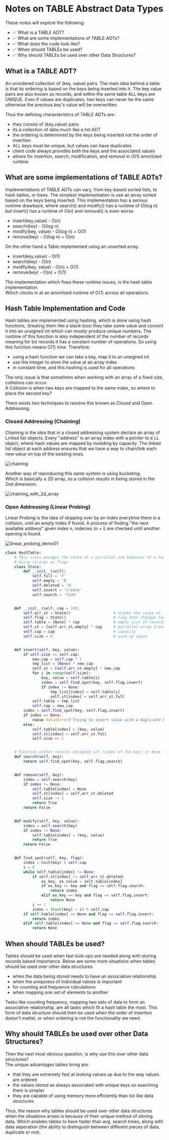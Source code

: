 # Notes on TABLE Abstract Data Types

These notes will explore the following:
- ✅ What is a TABLE ADT?
- ✅ What are some implementations of TABLE ADTs?
- ✅ What does the code look like?
- ✅ When should TABLEs be used?
- ✅ Why should TABLEs be used over other Data Structures?

## What is a TABLE ADT?

An unordered collection of (key, value) pairs. The main idea behind a table is that its ordering is based on the keys being inserted into it. The key value pairs are also known as records, and within the same table ALL keys are UNIQUE. Even if values are duplicates, two keys can never be the same otherwise the previous key's value will be overwritten.

Thus the defining characteristics of TABLE ADTs are:
- they consist of (key,value) pairs
- its a collection of data much like a list ADT
- the ordering is determined by the keys being inserted not the order of insertion
- ALL keys must be unique, but values can have duplicates
- client code always provides both the keys and the associated values
- allows for insertion, search, modification, and removal in O(1) amortized runtime

## What are some implementations of TABLE ADTs?

Implementations of TABLE ADTs can vary, from key-based sorted lists, to hash tables, or trees. The simplest implementation is use an array sorted based on the keys being inserted. This implementation has a serious runtime drawback, where search() and modify() has a runtime of O(log n) but insert() has a runtime of O(n) and removal() is even worse.
- insert(key,value) - O(n)
- search(key) - O(log n)
- modify(key, value) - O(log n) + O(1)
- remove(key) - O(log n) + O(n)

On the other hand a Table implemented using an unsorted array:
- insert(key,value) - O(1)
- search(key) - O(n)
- modify(key, value) - O(n) + O(1)
- remove(key) - O(n) + O(1)

The implementation which fixes these runtime issues, is the hash table implementation.<br>
Which clocks in at an amortized runtime of O(1) across all operations.

## Hash Table Implementation and Code

Hash tables are implemented using hashing, which is done using hash functions, (treating them like a black-box) they take some value and convert it into an unsigned int which can mostly produce unique numbers. The runtime of this function is also independent of the number of records meaning for (n) records it has a constant number of operations. So using this function means O(1) time. Therefore:
- using a hash function we can take a key, map it to an unsigned int
- use the integer to store the value at an array index
- in constant time, and this hashing is used for all operations

The only issue is that sometimes when working with an array of a fixed size, collisions can occur.<br>
A Collision is when two keys are mapped to the same index, so where to place the second key?<br>

There exists two techniques to resolve this known as Closed and Open Addressing.<br>

### Closed Addressing (Chaining)

Chaining is the idea that in a closed addressing system declare an array of Linked list objects. Every "address" is an array index with a pointer to a LL object, where hash values are mapped by modding by capacity. The linked list object at each address ensures that we have a way to chain/link each new value on top of the existing ones.

![chaining](https://github.com/user-attachments/assets/26e87783-22f3-4b92-afd0-084c43ef6f4b)

Another way of reproducing this same system is using bucketing.<br>
Which is basically a 2D array, so a collision results in being stored in the 2nd dimension.

![chaining_with_2d_array](https://github.com/user-attachments/assets/eb4b44d7-2b81-4a2c-9f9c-b6d82bf00653)

### Open Addressing (Linear Probing)

Linear Probing is the idea of skipping over by an index everytime there is a collision, until an empty index if found. A process of finding "the next available address" given index n, indecies (n + i) are checked until another opening is found.

![linear_probing_demo01](https://github.com/user-attachments/assets/ee2f8823-753f-4dd4-a87a-885528ca5845)

```python
class HashTable:
    # This class manages the state of a parrallel and behavior of a function
    # Using strings as flags
    class State:
        def __init__(self):
            self.full = 'F'
            self.empty = 'E'
            self.deleted = 'D'
            self.insert = 'create'
            self.search = 'find'


    def __init__(self, cap = 10):
        self.arr_st = State()                   # tracks the state of the table
        self.flag = State()                     # flag that changes function's behavior
        self.table = [None] * cap               # empty list of records (the table)
        self.st = [self.arr_st.empty] * cap     # parrallel array tracking state
        self.cap = cap                          # capacity
        self.size = 0                           # used up space


    def insert(self, key, value):
        if self.size == self.cap:
            new_cap = self.cap * 2
            tmp_list = [None] * new_cap
            self.st = [self.arr_st.empty] * new_cap
            for i in range(self.size):
                key, value = self.table[i]
                index = self.find_spot(key, self.flag.insert)
                if index != None:
                    tmp_list[index] = self.table[i]
                    self.st[index] = self.arr_st.full
            self.table = tmp_list
            self.cap = new_cap
        index = self.find_spot(key, self.flag.insert)
        if index == None:
            raise ValueError('Trying to insert value with a duplicate key')
        else:
            self.table[index] = (key, value)
            self.st[index] = self.arr_st.full
            self.size += 1


    # Function either returns unsigned int (index of the key) or None
    def search(self, key):
        return self.find_spot(key, self.flag.search)


    def remove(self, key):
        index = self.search(key)
        if index != None:
            self.table[index] = None
            self.st[index] = self.arr_st.deleted
            self.size -= 1
            return True
        return False


    def modify(self, key, value):
        index = self.search(key)
        if index != None:
            self.table[index] = (key, value)
            return True
        return False


    def find_spot(self, key, flag):
        index = hash(key) % self.cap
        i = 0
        while self.table[index] != None:
            if self.st[index] != self.arr_st.deleted:
                ex_key, ex_value = self.table[index] 
                if ex_key == key and flag == self.flag.search:
                    return index
                elif ex_key == key and flag == self.flag.insert:
                    return None
            i += 1
            index = (hash(key) + i) % self.cap
        if self.table[index] == None and flag == self.flag.insert:
            return index
        elif self.table[index] == None and flag == self.flag.search:
            return None
```

## When should TABLEs be used?

Tables should be used when fast look-ups are needed along with storing records based importance. Below are some more situations when tables should be used over other data structures:
- when the data being stored needs to have an associative relationship
- when the uniquness of individual values is important
- for counting and frequence calculations 
- when mapping one set of elements to another

Tasks like counting frequency, mapping two sets of data to form an associative relationship, are all tasks which fit a hash table the most. This form of data structure should then be used when the order of insertion doesn't matter, or when ordering is not the functionality we need.

## Why should TABLEs be used over other Data Structures?

Then the next most obvious question, is why use this over other data structures?<br>
The unique advantages tables bring are: 
- that they are extremely fast at looking values up due to the way values are ordered
- the values stored as always associated with unique keys so searching them is simpler
- they are capable of using memory more efficiently than list like data structures

Thus, the reason why tables should be used over other data structures when the situations arises is because of their unique method of storing data. Which enables tables to have faster than avg. search times, along with data seperation (the ability to distinguish between different pieces of data, duplicate or not).